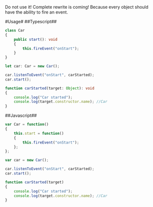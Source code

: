 Do not use it!
Complete rewrite is coming!
Because every object should have the ability to fire an event.

#Usage#
##Typescript##

```typescript
class Car
{
    public start(): void
    {
        this.fireEvent("onStart");
    }
}

let car: Car = new Car();

car.listenToEvent("onStart", carStarted);
car.start();

function carStarted(target: Object): void
{
    console.log("Car started");
    console.log(target.constructor.name); //Car
}
```

##Javascript##

```javascript
var Car = function()
{
    this.start = function()
    {
        this.fireEvent("onStart");
    };
};

var car = new Car();

car.listenToEvent("onStart", carStarted);
car.start();

function carStarted(target)
{
    console.log("Car started");
    console.log(target.constructor.name); //Car
}
```
